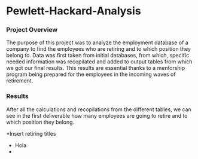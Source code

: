 # Pewlett-Hackard-Analysis

### Project Overview
The purpose of this project was to analyze the employment database of a company to find the employees who are retiring and to which position they belong to. Data was first taken from initial databases, from which, specific needed information was recopilated and added to output tables from which we got our final results. This results are essential thanks to a mentorship program being prepared for the employees in the incoming waves of retirement. 

### Results
After all the calculations and recopilations from the different tables, we can see in the first deliverable how many employees are going to retire and to which position they belong. 

*Insert retiring titles

- Hola
- 
